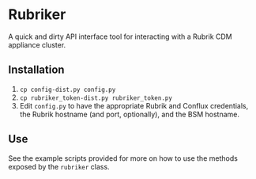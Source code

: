 Rubriker
========
A quick and dirty API interface tool for interacting with a Rubrik CDM appliance cluster.

Installation
------------
1. `cp config-dist.py config.py`
2. `cp rubriker_token-dist.py rubriker_token.py`
3. Edit `config.py` to have the appropriate Rubrik and Conflux credentials, the Rubrik hostname (and port, optionally), and the BSM hostname.

Use
-------
See the example scripts provided for more on how to use the methods exposed by the `rubriker` class.
